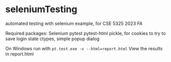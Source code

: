 # seleniumTesting
automated testing with selenium example, for CSE 5325 2023 FA

Required packages:
    Selenium
    pytest
    pytest-html
    pickle, for cookies to try to save login state
    ctypes, simple popup dialog

On Windows run with `pt.test.exe -v --html=report.html`
View the results in report.html

